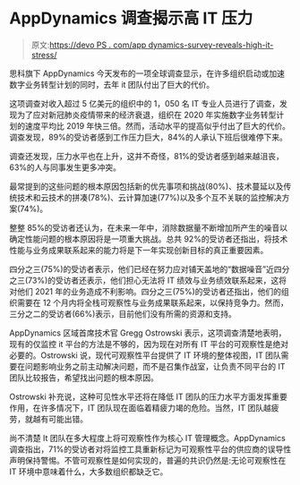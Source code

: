 # AppDynamics 调查揭示高 IT 压力

> 原文:[https://devo PS . com/app dynamics-survey-reveals-high-it-stress/](https://devops.com/appdynamics-survey-reveals-high-it-stress/)

思科旗下 AppDynamics 今天发布的一项全球调查显示，在许多组织启动或加速数字业务转型计划的同时，去年 it 团队付出了巨大的代价。

这项调查对收入超过 5 亿美元的组织中的 1，050 名 IT 专业人员进行了调查，发现为了应对新冠肺炎疫情带来的经济衰退，组织在 2020 年实施数字业务转型计划的速度平均比 2019 年快三倍。然而，活动水平的提高似乎付出了巨大的代价。调查发现，89%的受访者感到工作压力巨大，84%的人承认下班后很难停下来。

调查还发现，压力水平也在上升，这并不奇怪，81%的受访者感到越来越沮丧，63%的人与同事发生更多冲突。

最常提到的这些问题的根本原因包括新的优先事项和挑战(80%)、技术蔓延以及传统技术和云技术的拼凑(78%)、云计算加速(77%)以及多个互不关联的监控解决方案(74%)。

整整 85%的受访者还认为，在未来一年中，消除数据量不断增加所产生的噪音以确定性能问题的根本原因将是一项重大挑战。总共 92%的受访者还指出，将技术性能与业务成果联系起来的能力将是下一年实现创新目标的真正重要因素。

四分之三(75%)的受访者表示，他们已经在努力应对铺天盖地的“数据噪音”近四分之三(73%)的受访者还表示，他们担心无法将 IT 绩效与业务绩效联系起来，这将对他们 2021 年的业务造成不利影响。四分之三(75%)的受访者还指出，他们的组织需要在 12 个月内将全栈可观察性与业务成果联系起来，以保持竞争力。然而，三分之二的受访者(66%)表示，目前他们没有所需的资源和支持。

AppDynamics 区域首席技术官 Gregg Ostrowski 表示，这项调查清楚地表明，现有的仅监控 it 平台的方法是不够的，因为现在对所有 IT 平台的可观察性是绝对必要的。Ostrowski 说，现代可观察性平台提供了 IT 环境的整体视图，IT 团队需要在问题影响业务之前主动解决问题，而不是召集作战室，让负责不同平台的 IT 团队比较报告，希望找出问题的根本原因。

Ostrowski 补充说，这种可见性水平还将在降低 IT 团队的压力水平方面发挥重要作用，在许多情况下，IT 团队现在面临着精疲力竭的危险。当然，IT 团队越疲劳，就越有可能出错。

尚不清楚 It 团队在多大程度上将可观察性作为核心 IT 管理概念。AppDynamics 调查指出，71%的受访者对将监控工具重新标记为可观察性平台的供应商的误导性声明保持警惕。不管可观察性是如何实现的，普遍的共识仍然是:无论可观察性在 IT 环境中意味着什么，大多数组织都缺乏它。